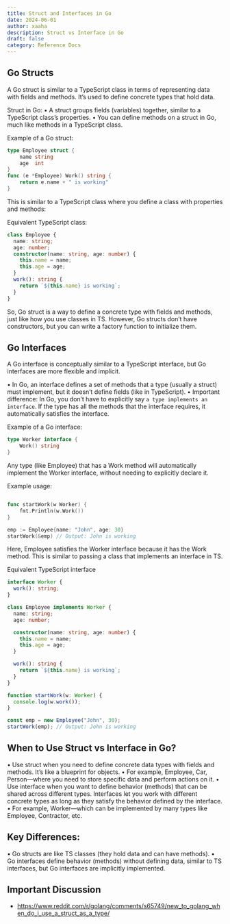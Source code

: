 ```yaml
---
title: Struct and Interfaces in Go
date: 2024-06-01
author: xaaha
description: Struct vs Interface in Go
draft: false
category: Reference Docs
---
```


## Go Structs

A Go struct is similar to a TypeScript class in terms of representing data with fields and methods. It’s used to define concrete types that hold data.

Struct in Go:
• A struct groups fields (variables) together, similar to a TypeScript class’s properties.
• You can define methods on a struct in Go, much like methods in a TypeScript class.

Example of a Go struct:

```go
type Employee struct {
    name string
    age  int
}
func (e *Employee) Work() string {
    return e.name + " is working"
}
```

This is similar to a TypeScript class where you define a class with properties and methods:

Equivalent TypeScript class:

```typescript
class Employee {
  name: string;
  age: number;
  constructor(name: string, age: number) {
    this.name = name;
    this.age = age;
  }
  work(): string {
    return `${this.name} is working`;
  }
}
```

So, Go struct is a way to define a concrete type with fields and methods, just like how you use classes in TS. However, Go structs don’t have constructors, but you can write a factory function to initialize them.

## Go Interfaces

A Go interface is conceptually similar to a TypeScript interface, but Go interfaces are more flexible and implicit.

• In Go, an interface defines a set of methods that a type (usually a struct) must implement, but it doesn’t define fields (like in TypeScript).
• Important difference: In Go, you don’t have to explicitly say `a type implements an interface`. If the type has all the methods that the interface requires, it automatically satisfies the interface.

Example of a Go interface:

```go
type Worker interface {
    Work() string
}
```

Any type (like Employee) that has a Work method will automatically implement the Worker interface, without needing to explicitly declare it.

Example usage:

```go

func startWork(w Worker) {
    fmt.Println(w.Work())
}

emp := Employee{name: "John", age: 30}
startWork(&emp) // Output: John is working
```

Here, Employee satisfies the Worker interface because it has the Work method. This is similar to passing a class that implements an interface in TS.

Equivalent TypeScript interface

```typescript
interface Worker {
  work(): string;
}

class Employee implements Worker {
  name: string;
  age: number;

  constructor(name: string, age: number) {
    this.name = name;
    this.age = age;
  }

  work(): string {
    return `${this.name} is working`;
  }
}

function startWork(w: Worker) {
  console.log(w.work());
}

const emp = new Employee("John", 30);
startWork(emp); // Output: John is working
```

## When to Use Struct vs Interface in Go?

• Use struct when you need to define concrete data types with fields and methods. It’s like a blueprint for objects.
• For example, Employee, Car, Person—where you need to store specific data and perform actions on it.
• Use interface when you want to define behavior (methods) that can be shared across different types. Interfaces let you work with different concrete types as long as they satisfy the behavior defined by the interface.
• For example, Worker—which can be implemented by many types like Employee, Contractor, etc.

## Key Differences:

• Go structs are like TS classes (they hold data and can have methods).
• Go interfaces define behavior (methods) without defining data, similar to TS interfaces, but Go interfaces are implicitly implemented.

## Important Discussion

- https://www.reddit.com/r/golang/comments/s65749/new_to_golang_when_do_i_use_a_struct_as_a_type/
